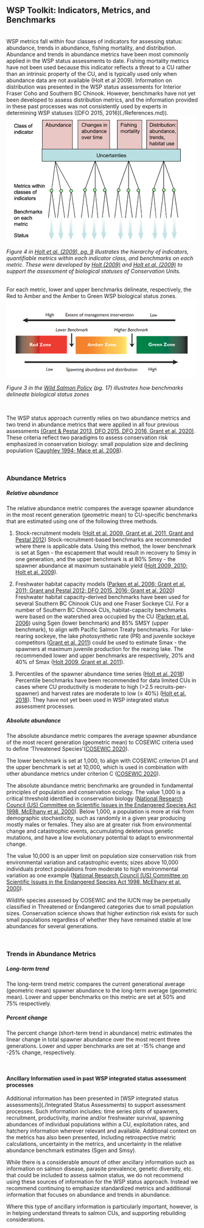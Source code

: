 <br>

## WSP Toolkit: Indicators, Metrics, and Benchmarks
<br>
WSP metrics fall within four classes of indicators for assessing status: abundance, trends in abundance, fishing mortality, and distribution. Abundance and trends in abundance metrics have been most commonly applied in the WSP status assessments to date. Fishing mortality metrics have not been used because this indicator reflects a threat to a CU rather than an intrinsic property of the CU, and is typically used only 
when abundance data are not available (Holt et al 2009). Information on distribution was presented in the WSP status assessments for Interior Fraser Coho and Southern BC Chinook. However, benchmarks have not yet been 
developed to assess distribution metrics, and the information provided in these past processes was not consistently used by experts in determining WSP statuses ([DFO 2015, 2016](./References.md)). 



<img src="./assets/images/Indicators metrics benchmarks.png" width="500" />

*Figure 4 in <a href="https://waves-vagues.dfo-mpo.gc.ca/library-bibliotheque/339096.pdf">Holt et al. (2009), pg. 9</a> illustrates the hierarchy of indicators, quantifiable metrics within each indicator class, and 
benchmarks on each metric. These were developed by [Holt (2009)](./References.md) and [Holt et al. (2009)](./References.md) to support the assessment of biological statuses of Conservation Units.*

<br>
For each metric, lower and upper benchmarks delineate, respectively, the Red to Amber and the Amber to Green WSP biological status zones. 

<img src="./assets/images/WSP status zones.png" width="500" />

*Figure 3 in the <a href=">https://waves-vagues.dfo-mpo.gc.ca/library-bibliotheque/315577.pdf">Wild Salmon Policy</a> (pg. 17) illustrates how benchmarks delineate biological status zones*

<br>


The WSP status approach currently relies on two abundance metrics and two trend in abundance metrics that were applied in all four previous assessments [(Grant & Pestal 2013, DFO 2015, DFO 2016, Grant et al. 2020)](./References.md). These criteria reflect two paradigms to assess conservation 
risk emphasized in conservation biology: small population size and declining population ([Caughley 1994; Mace et al. 2008](./References.md)). 

<br>

### Abundance Metrics

##### Relative abundance
The relative abundance metric compares the average spawner abundance in the most recent generation (geometric mean) to CU-specific benchmarks that are estimated using one of the following three methods. 

1. Stock-recruitment models ([Holt et al. 2009, Grant et al. 2011, Grant and Pestal 2012](./References.md))
Stock-recruitment-based benchmarks are recommended where there is applicable data. Using this method, the lower benchmark is set at Sgen - the escapement that would result in 
recovery to Smsy in one generation, and the upper benchmark is at 80% Smsy - the spawner abundance at maximum sustainable yield ([Holt 2009, 2010; Holt et al. 2009](./References.md)).

2. Freshwater habitat capacity models ([Parken et al. 2006; Grant et al. 2011; Grant and Pestal 2012; DFO 2015, 2016; Grant et al. 2020](./References.md))
Freshwater habitat capacity-derived benchmarks have been used for several Southern BC Chinook CUs and one Fraser Sockeye CU. For a number of Southern BC Chinook CUs, habitat-capacity benchmarks 
were based on the watershed area occupied by the CU ([Parken et al. 2006](./References.md)) using Sgen (lower benchmark) and 85% SMSY (upper benchmark), to align with Pacific Salmon Treaty benchmarks. 
For lake-rearing sockeye, the lake photosynthetic rate (PR) and juvenile sockeye competitors ([Grant et al. 2011](./References.md)) could be used to estimate Smax - the spawners at maximum juvenile production for 
the rearing lake. The recommended lower and upper benchmarks are respectively, 20% and 40% of Smax ([Holt 2009, Grant et al. 2011](./References.md)).

3. Percentiles of the spawner abundance time series ([Holt et al. 2018](./References.md)) 
Percentile benchmarks have been recommended for data limited CUs in cases where CU productivity is moderate to high (>2.5 recruits-per-spawner) and harvest rates are moderate to low (≤ 40%) ([Holt et al. 2018](./References.md)). 
They have not yet been used in WSP integrated status assessment processes.


##### Absolute abundance
The absolute abundance metric compares the average spawner abundance of the most recent generation (geometric mean) to COSEWIC criteria used to define ‘Threatened Species'([COSEWIC 2020](./References.md)). 

The lower benchmark is set at 1,000, to align with COSEWIC criterion D1 and the upper benchmark is set at 10,000, which is used in combination with other abundance metrics under criterion C ([COSEWIC 2020](./References.md)). 

The absolute abundance metric benchmarks are grounded in fundamental principles of population and conservation ecology. The value 1,000 is a critical threshold identified in conservation biology 
([National Research Council (US) Committee on Scientific Issues in the Endangered Species Act 1998, McElhany et al. 2000](./References.md)). Below 1,000, a population is more at risk from demographic stochasticity, such as randomly in a given year producing mostly males or females. They also are at greater risk from environmental change and catastrophic events, accumulating deleterious genetic mutations, and have a low evolutionary potential to adapt to environmental change. 

The value 10,000 is an upper limit on population size conservation risk from environmental variation and catastrophic events; sizes above 10,000 individuals protect populations from moderate to high environmental 
variation as one example ([National Research Council (US) Committee on Scientific Issues in the Endangered Species Act 1998, McElhany et al. 2000](./References.md)). 

Wildlife species assessed by COSEWIC and the IUCN may be perpetually classified in Threatened or Endangered categories due to small population sizes. Conservation science shows that higher extinction risk exists for such small populations regardless of whether they have remained stable at low abundances for several generations. 

<br>

### Trends in Abundance Metrics

##### Long-term trend
The long-term trend metric compares the current generational average (geometric mean) spawner abundance to the long-term average (geometric mean). Lower and upper benchmarks on this metric are set at 50% and 75% 
respectively. 

##### Percent change
The percent change (short-term trend in abundance) metric estimates the linear change in total spawner abundance over the most recent three generations. Lower and upper benchmarks are set at -15% change and -25%
change, respectively. 

<br>

#### Ancillary Information used in past WSP integrated status assessment processes
Additional information has been presented in [WSP integrated status assessments](./Integrated Status Assessments) to support assessment processes. Such information includes: time series plots of spawners, recruitment, productivity, marine and/or freshwater survival, spawning abundances of individual populations within a CU, exploitation rates, and hatchery information wherever relevant and available. Additional context on the metrics has also been presented, including retrospective metric calculations, uncertainty in the metrics, and uncertainty in the relative abundance benchmark estimates (Sgen and Smsy). 

While there is a considerable amount of other ancillary information such as information on salmon disease, parasite prevalence, genetic diversity, etc. that could be included to assess 
salmon status, we do not recommend using these sources of information for the WSP status approach. Instead we recommend continuing to emphasize standardized metrics and additional 
information that focuses on abundance and trends in abundance. 

Where this type of ancillary information is particularly important, however, is in helping understand threats to salmon CUs, and supporting rebuilding considerations.

